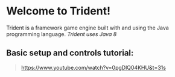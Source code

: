 # Welcome to Trident!

Trident is a framework game engine built with and using the Java programming language.
*Trident uses Java 8*

## Basic setup and controls tutorial:
> https://www.youtube.com/watch?v=0pgDlQ04KHU&t=31s

